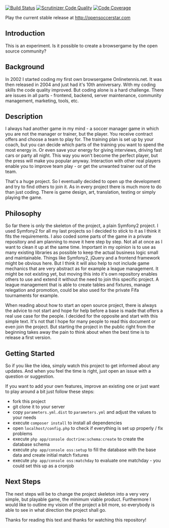 [![Build Status](https://travis-ci.org/dmecke/OpenSoccerStar.svg)](https://travis-ci.org/dmecke/OpenSoccerStar)
[![Scrutinizer Code Quality](https://scrutinizer-ci.com/g/dmecke/OpenSoccerStar/badges/quality-score.png?b=master)](https://scrutinizer-ci.com/g/dmecke/OpenSoccerStar/?branch=master)
[![Code Coverage](https://scrutinizer-ci.com/g/dmecke/OpenSoccerStar/badges/coverage.png?b=master)](https://scrutinizer-ci.com/g/dmecke/OpenSoccerStar/?branch=master)

Play the current stable release at http://opensoccerstar.com

## Introduction
This is an experiment. Is it possible to create a browsergame by the open source community?

## Background
In 2002 I started coding my first own browsergame Onlinetennis.net. It was then released in 2004 and just had it's 10th anniversary. With my coding skills the code quality improved. But coding alone is a hard challenge. There are issues in all parts - frontend, backend, server maintenance, community management, marketing, tools, etc.

## Description
I always had another game in my mind - a soccer manager game in which you are not the manager or trainer, but the player. You receive contract offers and choose a team to play for. The training plan is set up by your coach, but you can decide which parts of the training you want to spend the most energy in. Or even save your energy for giving interviews, driving fast cars or party all night. This way you won't become the perfect player, but the press will make you popular anyway.
Interaction with other real players enable you to improve team play - or get the unwanted trainer out of the team.

That's a huge project. So I eventually decided to open up the development and try to find others to join it. As in every project there is much more to do than just coding. There is game design, art, translation, testing or simply playing the game.

## Philosophy
So far there is only the skeleton of the project, a plain Symfony2 project. I used Symfony2 for all my last projects so I decided to stick to it as I think it fits the requirements. I also coded some parts of the game in a private repository and am planning to move it here step by step. Not all at once as I want to clean it up at the same time.
Important in my opinion is to use as many existing libraries as possible to keep the actual business logic small and maintainable. Things like Symfony2, jQuery and a frontend framework might be obvious here. But I think it will also help to not include game mechanics that are very abstract as for example a league management. It might be not existing yet, but moving this into it's own repository enables others to use and extend it without the need to join this specific project. A league management that is able to create tables and fixtures, manage relegation and promotion, could be also used for the private Fifa tournaments for example.

When reading about how to start an open source project, there is always the advice to not start and hope for help before a base is made that offers a real use case for the people. I decided for the opposite and start with this simple text. It's not that I hope for many people to read this document or even join the project. But starting the project in the public right from the beginning takes away the pain to think about when the best time is to release a first version.

## Getting Started
So if you like the idea, simply watch this project to get informed about any updates. And when you feel the time is right, just open an issue with a question or suggestion.

If you want to add your own features, improve an existing one or just want to play around a bit just follow these steps:

* fork this project
* git clone it to your server
* copy `parameters.yml.dist` to `parameters.yml` and adjust the values to your needs
* execute `composer install` to install all dependencies
* open `localhost/config.php` to check if everything is set up properly / fix problems
* execute `php app/console doctrine:schema:create` to create the database schema
* execute `php app/console oss:setup` to fill the database with the base data and create initial match fixtures
* execute `php app/console oss:matchday` to evaluate one matchday - you could set this up as a cronjob

## Next Steps
The next steps will be to change the project skeleton into a very very simple, but playable game, the minimum viable product. Furthermore I would like to outline my vision of the project a bit more, so everybody is able to see in what direction the project shall go.

Thanks for reading this text and thanks for watching this repository!
